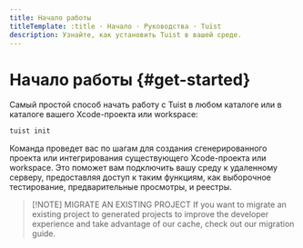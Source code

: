```yaml
---
title: Начало работы
titleTemplate: :title · Начало · Руководства · Tuist
description: Узнайте, как установить Tuist в вашей среде.
---
```


# Начало работы {#get-started}

Самый простой способ начать работу с Tuist в любом каталоге или в каталоге вашего Xcode-проекта или workspace:

```bash
tuist init
```

Команда проведет вас по шагам для <LocalizedLink href="/guides/develop/projects">создания сгенерированного проекта</LocalizedLink> или интегрирования существующего Xcode-проекта или workspace. Это поможет вам подключить вашу среду к удаленному серверу, предоставляя доступ к таким функциям, как <LocalizedLink href="/guides/develop/selective-testing">выборочное тестирование</LocalizedLink>, <LocalizedLink href="/guides/share/previews">предварительные просмотры</LocalizedLink>, и <LocalizedLink href="/guides/develop/registry">реестры</LocalizedLink>.

> [!NOTE] MIGRATE AN EXISTING PROJECT
> If you want to migrate an existing project to generated projects to improve the developer experience and take advantage of our <LocalizedLink href="/guides/develop/cache">cache</LocalizedLink>, check out our <LocalizedLink href="/guides/develop/projects/adoption/migrate/xcode-project">migration guide</LocalizedLink>.
